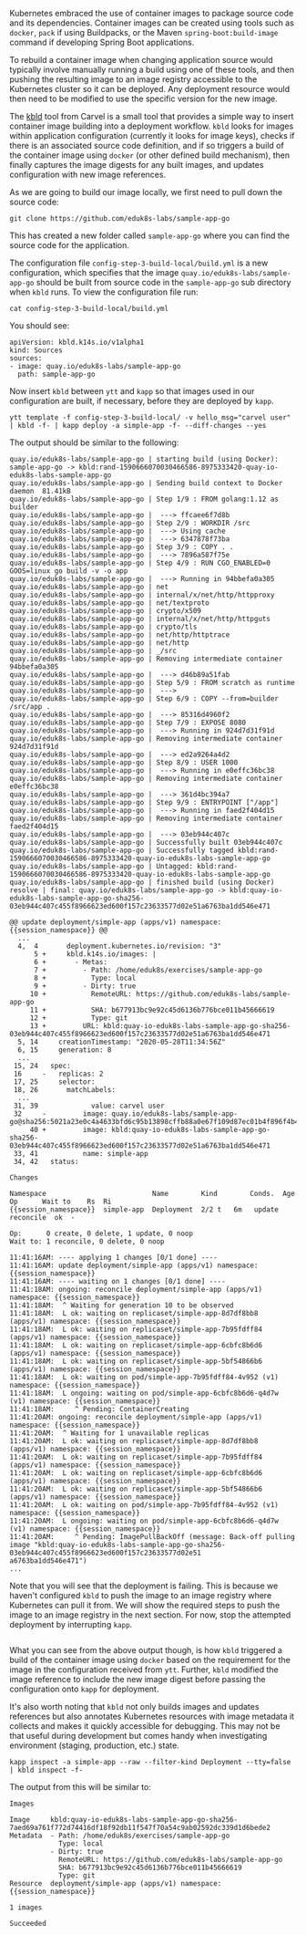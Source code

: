 Kubernetes embraced the use of container images to package source code and its dependencies. Container images can be created using tools such as `docker`, `pack` if using Buildpacks, or the Maven `spring-boot:build-image` command if developing Spring Boot applications.

To rebuild a container image when changing application source would typically involve manually running a build using one of these tools, and then pushing the resulting image to an image registry accessible to the Kubernetes cluster so it can be deployed. Any deployment resource would then need to be modified to use the specific version for the new image.

The [kbld](https://get-kbld.io/) tool from Carvel is a small tool that provides a simple way to insert container image building into a deployment workflow. `kbld` looks for images within application configuration (currently it looks for image keys), checks if there is an associated source code definition, and if so triggers a build of the container image using `docker` (or other defined build mechanism), then finally captures the image digests for any built images, and updates configuration with new image references.

As we are going to build our image locally, we first need to pull down the source code:

```execute
git clone https://github.com/eduk8s-labs/sample-app-go
```

This has created a new folder called `sample-app-go` where you can find the source code for the application.

The configuration file `config-step-3-build-local/build.yml` is a new configuration, which specifies that the image `quay.io/eduk8s-labs/sample-app-go` should be built from source code in the `sample-app-go` sub directory when `kbld` runs. To view the configuration file run:

```execute
cat config-step-3-build-local/build.yml
```

You should see:

```
apiVersion: kbld.k14s.io/v1alpha1
kind: Sources
sources:
- image: quay.io/eduk8s-labs/sample-app-go
  path: sample-app-go
```

Now insert `kbld` between `ytt` and `kapp` so that images used in our configuration are built, if necessary, before they are deployed by `kapp`.

```execute-1
ytt template -f config-step-3-build-local/ -v hello_msg="carvel user" | kbld -f- | kapp deploy -a simple-app -f- --diff-changes --yes
```

The output should be similar to the following:

```
quay.io/eduk8s-labs/sample-app-go | starting build (using Docker): sample-app-go -> kbld:rand-1590666070030466586-8975333420-quay-io-eduk8s-labs-sample-app-go
quay.io/eduk8s-labs/sample-app-go | Sending build context to Docker daemon  81.41kB
quay.io/eduk8s-labs/sample-app-go | Step 1/9 : FROM golang:1.12 as builder
quay.io/eduk8s-labs/sample-app-go |  ---> ffcaee6f7d8b
quay.io/eduk8s-labs/sample-app-go | Step 2/9 : WORKDIR /src
quay.io/eduk8s-labs/sample-app-go |  ---> Using cache
quay.io/eduk8s-labs/sample-app-go |  ---> 6347878f73ba
quay.io/eduk8s-labs/sample-app-go | Step 3/9 : COPY . .
quay.io/eduk8s-labs/sample-app-go |  ---> 7896a587f75e
quay.io/eduk8s-labs/sample-app-go | Step 4/9 : RUN CGO_ENABLED=0 GOOS=linux go build -v -o app
quay.io/eduk8s-labs/sample-app-go |  ---> Running in 94bbefa0a305
quay.io/eduk8s-labs/sample-app-go | net
quay.io/eduk8s-labs/sample-app-go | internal/x/net/http/httpproxy
quay.io/eduk8s-labs/sample-app-go | net/textproto
quay.io/eduk8s-labs/sample-app-go | crypto/x509
quay.io/eduk8s-labs/sample-app-go | internal/x/net/http/httpguts
quay.io/eduk8s-labs/sample-app-go | crypto/tls
quay.io/eduk8s-labs/sample-app-go | net/http/httptrace
quay.io/eduk8s-labs/sample-app-go | net/http
quay.io/eduk8s-labs/sample-app-go | _/src
quay.io/eduk8s-labs/sample-app-go | Removing intermediate container 94bbefa0a305
quay.io/eduk8s-labs/sample-app-go |  ---> d46b89a51fab
quay.io/eduk8s-labs/sample-app-go | Step 5/9 : FROM scratch as runtime
quay.io/eduk8s-labs/sample-app-go |  --->
quay.io/eduk8s-labs/sample-app-go | Step 6/9 : COPY --from=builder /src/app .
quay.io/eduk8s-labs/sample-app-go |  ---> 85316d4960f2
quay.io/eduk8s-labs/sample-app-go | Step 7/9 : EXPOSE 8080
quay.io/eduk8s-labs/sample-app-go |  ---> Running in 924d7d31f91d
quay.io/eduk8s-labs/sample-app-go | Removing intermediate container 924d7d31f91d
quay.io/eduk8s-labs/sample-app-go |  ---> ed2a9264a4d2
quay.io/eduk8s-labs/sample-app-go | Step 8/9 : USER 1000
quay.io/eduk8s-labs/sample-app-go |  ---> Running in e0effc36bc38
quay.io/eduk8s-labs/sample-app-go | Removing intermediate container e0effc36bc38
quay.io/eduk8s-labs/sample-app-go |  ---> 361d4bc394a7
quay.io/eduk8s-labs/sample-app-go | Step 9/9 : ENTRYPOINT ["/app"]
quay.io/eduk8s-labs/sample-app-go |  ---> Running in faed2f404d15
quay.io/eduk8s-labs/sample-app-go | Removing intermediate container faed2f404d15
quay.io/eduk8s-labs/sample-app-go |  ---> 03eb944c407c
quay.io/eduk8s-labs/sample-app-go | Successfully built 03eb944c407c
quay.io/eduk8s-labs/sample-app-go | Successfully tagged kbld:rand-1590666070030466586-8975333420-quay-io-eduk8s-labs-sample-app-go
quay.io/eduk8s-labs/sample-app-go | Untagged: kbld:rand-1590666070030466586-8975333420-quay-io-eduk8s-labs-sample-app-go
quay.io/eduk8s-labs/sample-app-go | finished build (using Docker)
resolve | final: quay.io/eduk8s-labs/sample-app-go -> kbld:quay-io-eduk8s-labs-sample-app-go-sha256-03eb944c407c455f8966623ed600f157c23633577d02e51a6763ba1dd546e471

@@ update deployment/simple-app (apps/v1) namespace: {{session_namespace}} @@
  ...
  4,  4       deployment.kubernetes.io/revision: "3"
      5 +     kbld.k14s.io/images: |
      6 +       - Metas:
      7 +         - Path: /home/eduk8s/exercises/sample-app-go
      8 +           Type: local
      9 +         - Dirty: true
     10 +           RemoteURL: https://github.com/eduk8s-labs/sample-app-go
     11 +           SHA: b677913bc9e92c45d6136b776bce011b45666619
     12 +           Type: git
     13 +         URL: kbld:quay-io-eduk8s-labs-sample-app-go-sha256-03eb944c407c455f8966623ed600f157c23633577d02e51a6763ba1dd546e471
  5, 14     creationTimestamp: "2020-05-28T11:34:56Z"
  6, 15     generation: 8
  ...
 15, 24   spec:
 16     -   replicas: 2
 17, 25     selector:
 18, 26       matchLabels:
  ...
 31, 39             value: carvel user
 32     -         image: quay.io/eduk8s-labs/sample-app-go@sha256:5021a23e0c4a4633bfd6c95b13898cffb88a0e67f109d87ec01b4f896f4b4296
     40 +         image: kbld:quay-io-eduk8s-labs-sample-app-go-sha256-03eb944c407c455f8966623ed600f157c23633577d02e51a6763ba1dd546e471
 33, 41           name: simple-app
 34, 42   status:

Changes

Namespace                          Name        Kind        Conds.  Age  Op      Wait to    Rs  Ri
{{session_namespace}}  simple-app  Deployment  2/2 t   6m   update  reconcile  ok  -

Op:      0 create, 0 delete, 1 update, 0 noop
Wait to: 1 reconcile, 0 delete, 0 noop

11:41:16AM: ---- applying 1 changes [0/1 done] ----
11:41:16AM: update deployment/simple-app (apps/v1) namespace: {{session_namespace}}
11:41:16AM: ---- waiting on 1 changes [0/1 done] ----
11:41:18AM: ongoing: reconcile deployment/simple-app (apps/v1) namespace: {{session_namespace}}
11:41:18AM:  ^ Waiting for generation 10 to be observed
11:41:18AM:  L ok: waiting on replicaset/simple-app-8d7df8bb8 (apps/v1) namespace: {{session_namespace}}
11:41:18AM:  L ok: waiting on replicaset/simple-app-7b95fdff84 (apps/v1) namespace: {{session_namespace}}
11:41:18AM:  L ok: waiting on replicaset/simple-app-6cbfc8b6d6 (apps/v1) namespace: {{session_namespace}}
11:41:18AM:  L ok: waiting on replicaset/simple-app-5bf54866b6 (apps/v1) namespace: {{session_namespace}}
11:41:18AM:  L ok: waiting on pod/simple-app-7b95fdff84-4v952 (v1) namespace: {{session_namespace}}
11:41:18AM:  L ongoing: waiting on pod/simple-app-6cbfc8b6d6-q4d7w (v1) namespace: {{session_namespace}}
11:41:18AM:     ^ Pending: ContainerCreating
11:41:20AM: ongoing: reconcile deployment/simple-app (apps/v1) namespace: {{session_namespace}}
11:41:20AM:  ^ Waiting for 1 unavailable replicas
11:41:20AM:  L ok: waiting on replicaset/simple-app-8d7df8bb8 (apps/v1) namespace: {{session_namespace}}
11:41:20AM:  L ok: waiting on replicaset/simple-app-7b95fdff84 (apps/v1) namespace: {{session_namespace}}
11:41:20AM:  L ok: waiting on replicaset/simple-app-6cbfc8b6d6 (apps/v1) namespace: {{session_namespace}}
11:41:20AM:  L ok: waiting on replicaset/simple-app-5bf54866b6 (apps/v1) namespace: {{session_namespace}}
11:41:20AM:  L ok: waiting on pod/simple-app-7b95fdff84-4v952 (v1) namespace: {{session_namespace}}
11:41:20AM:  L ongoing: waiting on pod/simple-app-6cbfc8b6d6-q4d7w (v1) namespace: {{session_namespace}}
11:41:20AM:     ^ Pending: ImagePullBackOff (message: Back-off pulling image "kbld:quay-io-eduk8s-labs-sample-app-go-sha256-03eb944c407c455f8966623ed600f157c23633577d02e51
a6763ba1dd546e471")
...
```

Note that you will see that the deployment is failing. This is because we haven't configured `kbld` to push the image to an image registry where Kubernetes can pull it from. We will show the required steps to push the image to an image registry in the next section. For now, stop the attempted deployment by interrupting `kapp`.

```terminal:interrupt
```

What you can see from the above output though, is how `kbld` triggered a build of the container image using `docker` based on the requirement for the image in the configuration received from `ytt`. Further, `kbld` modified the image reference to include the new image digest before passing the configuration onto `kapp` for deployment.

It's also worth noting that `kbld` not only builds images and updates references but also annotates Kubernetes resources with image metadata it collects and makes it quickly accessible for debugging. This may not be that useful during development but comes handy when investigating environment (staging, production, etc.) state.

```execute-1
kapp inspect -a simple-app --raw --filter-kind Deployment --tty=false | kbld inspect -f-
```

The output from this will be similar to:

```
Images

Image     kbld:quay-io-eduk8s-labs-sample-app-go-sha256-7aed69a761f772d74416df18f92db11f547f70a54c9ab02592dc339d1d6bede2
Metadata  - Path: /home/eduk8s/exercises/sample-app-go
            Type: local
          - Dirty: true
            RemoteURL: https://github.com/eduk8s-labs/sample-app-go
            SHA: b677913bc9e92c45d6136b776bce011b45666619
            Type: git
Resource  deployment/simple-app (apps/v1) namespace: {{session_namespace}}

1 images

Succeeded
```
